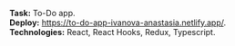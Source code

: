 **Task:** To-Do app.  
**Deploy:** https://to-do-app-ivanova-anastasia.netlify.app/.  
**Technologies:** React, React Hooks, Redux, Typescript.   
